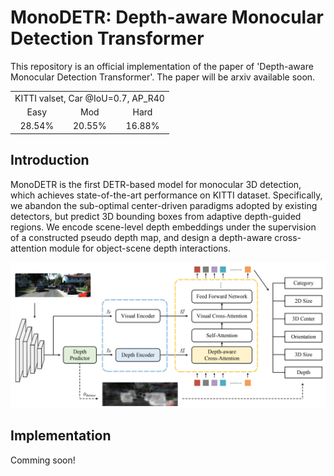 # MonoDETR: Depth-aware Monocular Detection Transformer
This repository is an official implementation of the paper of 'Depth-aware Monocular Detection Transformer'. The paper will be arxiv available soon.

<table align="center">
    <tr>
        <td colspan="3",div align="center">KITTI valset, Car @IoU=0.7, AP_R40</td>    
    </tr>
    <tr>
        <td div align="center">Easy</td> 
        <td div align="center">Mod</td> 
        <td div align="center">Hard</td>  
    </tr>
    <tr>
        <td div align="center">28.54%</td> 
        <td div align="center">20.55%</td> 
        <td div align="center">16.88%</td> 
    </tr>
</table>

## Introduction
MonoDETR is the first DETR-based model for monocular 3D detection, which achieves state-of-the-art performance on KITTI dataset.  Specifically, we abandon the sub-optimal center-driven paradigms adopted by existing detectors, but predict 3D bounding boxes from adaptive depth-guided regions. We encode scene-level depth embeddings under the supervision of a constructed pseudo depth map, and design a depth-aware cross-attention module for object-scene depth interactions.
<div align="center">
  <img src="pipeline.jpg"/>
</div>



## Implementation
Comming soon!

